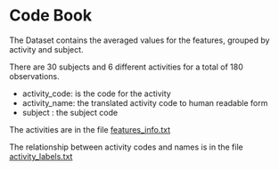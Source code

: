 # Code Book

The Dataset contains the averaged values for the features, grouped by activity and subject.

There are 30 subjects and 6 different activities for a total of 180 observations.

* activity_code: is the code for the activity
* activity_name: the translated activity code to human readable form
* subject : the subject code

The activities are in the file [features_info.txt](https://github.com/oxcarh/Coursera_DataScience_getdata_cp/blob/master/UCI%20HAR%20Dataset/features_info.txt)

The relationship between activity codes and names is in the file [activity_labels.txt](https://github.com/oxcarh/Coursera_DataScience_getdata_cp/blob/master/UCI%20HAR%20Dataset/activity_labels.txt)





